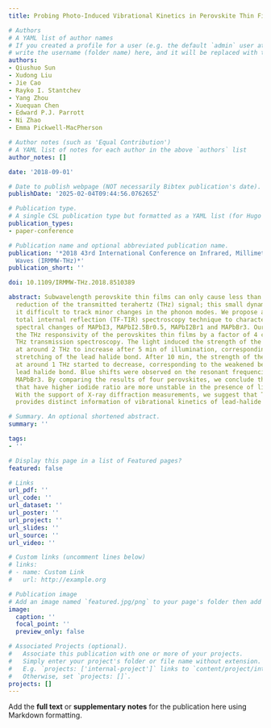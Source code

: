 ```yaml
---
title: Probing Photo-Induced Vibrational Kinetics in Perovskite Thin Films

# Authors
# A YAML list of author names
# If you created a profile for a user (e.g. the default `admin` user at `content/authors/admin/`), 
# write the username (folder name) here, and it will be replaced with their full name and linked to their profile.
authors:
- Qiushuo Sun
- Xudong Liu
- Jie Cao
- Rayko I. Stantchev
- Yang Zhou
- Xuequan Chen
- Edward P.J. Parrott
- Ni Zhao
- Emma Pickwell-MacPherson

# Author notes (such as 'Equal Contribution')
# A YAML list of notes for each author in the above `authors` list
author_notes: []

date: '2018-09-01'

# Date to publish webpage (NOT necessarily Bibtex publication's date).
publishDate: '2025-02-04T09:44:56.076265Z'

# Publication type.
# A single CSL publication type but formatted as a YAML list (for Hugo requirements).
publication_types:
- paper-conference

# Publication name and optional abbreviated publication name.
publication: '*2018 43rd International Conference on Infrared, Millimeter, and Terahertz
  Waves (IRMMW-THz)*'
publication_short: ''

doi: 10.1109/IRMMW-THz.2018.8510389

abstract: Subwavelength perovskite thin films can only cause less than a 10% intensity
  reduction of the transmitted terahertz (THz) signal; this small dynamic range makes
  it difficult to track minor changes in the phonon modes. We propose a THz thin film
  total internal reflection (TF-TIR) spectroscopy technique to characterize photo-induced
  spectral changes of MAPbI3, MAPbI2.5Br0.5, MAPbI2Br1 and MAPbBr3. Our approach enhanced
  the THz responsivity of the perovskites thin films by a factor of 4 compared to
  THz transmission spectroscopy. The light induced the strength of the phonon modes
  at around 2 THz to increase after 5 min of illumination, corresponding to the enhanced
  stretching of the lead halide bond. After 10 min, the strength of the phonon modes
  at around 1 THz started to decrease, corresponding to the weakened bending of the
  lead halide bond. Blue shifts were observed on the resonant frequencies apart from
  MAPbBr3. By comparing the results of four perovskites, we conclude the perovskites
  that have higher iodide ratio are more unstable in the presence of light and moisture.
  With the support of X-ray diffraction measurements, we suggest that THz TF-TIR spectroscopy
  provides distinct information of vibrational kinetics of lead-halide bond in perovskites.

# Summary. An optional shortened abstract.
summary: ''

tags:
- ''

# Display this page in a list of Featured pages?
featured: false

# Links
url_pdf: ''
url_code: ''
url_dataset: ''
url_poster: ''
url_project: ''
url_slides: ''
url_source: ''
url_video: ''

# Custom links (uncomment lines below)
# links:
# - name: Custom Link
#   url: http://example.org

# Publication image
# Add an image named `featured.jpg/png` to your page's folder then add a caption below.
image:
  caption: ''
  focal_point: ''
  preview_only: false

# Associated Projects (optional).
#   Associate this publication with one or more of your projects.
#   Simply enter your project's folder or file name without extension.
#   E.g. `projects: ['internal-project']` links to `content/project/internal-project/index.md`.
#   Otherwise, set `projects: []`.
projects: []
---
```


Add the **full text** or **supplementary notes** for the publication here using Markdown formatting.
